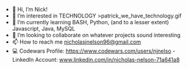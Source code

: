 - 👋 Hi, I’m Nick!
- 👀 I’m interested in TECHNOLOGY >patrick_we_have_technology.gif
- 🌱 I’m currently learning BASH, Python, (and to a lesser extent) Javascript, Java, MySQL
- 💞️ I’m looking to collaborate on whatever projects sound interesting
- 📫 How to reach me nicholasjnelson96@gmail.com
- 💻 Codewars Profile: https://www.codewars.com/users/njnelso
          - LinkedIn Account: www.linkedin.com/in/nicholas-nelson-71a641a8
